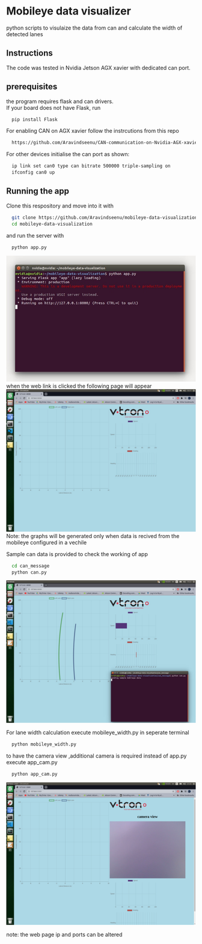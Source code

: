 # Mobileye data visualizer 
python scripts to visulaize the data from can and calculate the width of detected lanes

## Instructions 
The code was tested in Nvidia Jetson AGX xavier with dedicated can port.<br> 

## prerequisites
the program requires flask and can drivers.  
If your board does not have Flask, run
```bash
  pip install Flask
```
For enabling CAN on AGX xavier follow the instrcutions from this repo 
```bash
  https://github.com/Aravindseenu/CAN-communication-on-Nvidia-AGX-xavier
```
For other devices initialise the can port as shown: 
```bash
  ip link set can0 type can bitrate 500000 triple-sampling on
  ifconfig can0 up
```

## Running the app
Clone this respository and move into it with
```bash
  git clone https://github.com/Aravindseenu/mobileye-data-visualization
  cd mobileye-data-visualization
```
and run the server with 
```bash
  python app.py
```
![terminal](./images/terminal.jpeg)
when the web link is clicked the following page will appear
![webpage](./images/webpage.jpeg)
Note: the graphs will be generated only when data is recived from the mobileye configured in a vechile

Sample can data is provided to check the working of app 
```bash
  cd can_message
  python can.py 
```
![[output]](./images/output.jpeg)


For lane width calculation execute mobileye_width.py in seperate terminal 
```bash
  python mobileye_width.py
```

to have the camera view ,additional camera is required  instead of app.py execute app_cam.py
```bash
  python app_cam.py
```
![[camera]](./images/camera.png)

note: the web page ip and ports can be altered 
